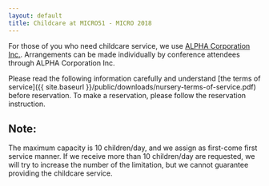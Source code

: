 ```yaml
---
layout: default
title: Childcare at MICRO51 - MICRO 2018
---
```


For those of you who need childcare service, we use [ALPHA Corporation Inc.](http://www.alpha-co.com/index_en.html).
Arrangements can be made individually by conference attendees through ALPHA Corporation Inc.

Please read the following information carefully and understand [the terms of service]({{ site.baseurl }}/public/downloads/nursery-terms-of-service.pdf) before reservation.
To make a reservation, please follow the reservation instruction.

## Note:
The maximum capacity is 10 children/day, and we assign as first-come first service manner.
If we receive more than 10 children/day are requested, we will try to increase the number of the limitation, but we cannot guarantee providing the childcare service.


